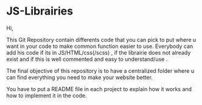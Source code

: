 # JS-Librairies

Hi,

This Git Repository contain differents code that you can pick to put where u want in your code to make common function easier to use.
Everybody can add his code if its in JS/HTML/css(/scss) , if the librairie does not already exist and if this is well commented and easy to understand/use .

The final objective of this repository is to have a centralized folder where u can find everything you need to make your website better.

You have to put a README file in each project to explain how it works and how to implement it in the code.
